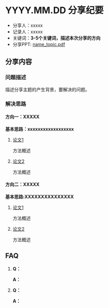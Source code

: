 # YYYY.MM.DD 分享纪要

- 分享人：xxxxx
- 记录人：xxxxx
- 关键词：**3-5个关键词，描述本次分享的方向**
- 分享PPT: [name_topic.pdf](./slides/xxxx)

## 分享内容

### 问题描述

描述分享主题的产生背景，要解决的问题。

### 解决思路

#### 方向一：XXXXX

**基本思路：xxxxxxxxxxxxxxxxxx**

1. [论文1]()

   方法概述

2. [论文2]()

   方法概述

#### 方向二：XXXXX

**基本思路:XXXXXXXXXXXXXXX**

1. [论文1]()

   方法概述

2. [论文2]()

   方法概述

## FAQ

1. **Q：**

   **A：**

2. **Q：**

   **A：**

